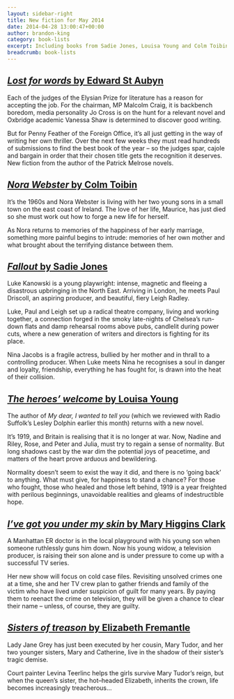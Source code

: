 ```yaml
---
layout: sidebar-right
title: New fiction for May 2014
date: 2014-04-28 13:00:47+00:00
author: brandon-king
category: book-lists
excerpt: Including books from Sadie Jones, Louisa Young and Colm Toibin and a Tudor thriller with the young Queen Elizabeth.
breadcrumb: book-lists
---
```

## [<cite>Lost for words</cite> by Edward St Aubyn](http://suffolk.spydus.co.uk/cgi-bin/spydus.exe/ENQ/OPAC/BIBENQ/32391598?QRY=CTIBIB%3C%20IRN(185336)&QRYTEXT=Lost%20for%20words)

Each of the judges of the Elysian Prize for literature has a reason for accepting the job. For the chairman, MP Malcolm Craig, it is backbench boredom, media personality Jo Cross is on the hunt for a relevant novel and Oxbridge academic Vanessa Shaw is determined to discover good writing.

But for Penny Feather of the Foreign Office, it&#8217;s all just getting in the way of writing her own thriller. Over the next few weeks they must read hundreds of submissions to find the best book of the year – so the judges spar, cajole and bargain in order that their chosen title gets the recognition it deserves. New fiction from the author of the Patrick Melrose novels.

## [<cite>Nora Webster</cite> by Colm Toibin](http://suffolk.spydus.co.uk/cgi-bin/spydus.exe/ENQ/OPAC/BIBENQ/32398420?QRY=CTIBIB%3C%20IRN(25012646)&QRYTEXT=Nora%20Webster)

It&#8217;s the 1960s and Nora Webster is living with her two young sons in a small town on the east coast of Ireland. The love of her life, Maurice, has just died so she must work out how to forge a new life for herself.

As Nora returns to memories of the happiness of her early marriage, something more painful begins to intrude: memories of her own mother and what brought about the terrifying distance between them.

## [<cite>Fallout</cite> by Sadie Jones](http://suffolk.spydus.co.uk/cgi-bin/spydus.exe/ENQ/OPAC/BIBENQ/32399367?QRY=CTIBIB%3C%20IRN(758287)&QRYTEXT=Fallout)

Luke Kanowski is a young playwright: intense, magnetic and fleeing a disastrous upbringing in the North East. Arriving in London, he meets Paul Driscoll, an aspiring producer, and beautiful, fiery Leigh Radley.

Luke, Paul and Leigh set up a radical theatre company, living and working together, a connection forged in the smoky late-nights of Chelsea&#8217;s run-down flats and damp rehearsal rooms above pubs, candlelit during power cuts, where a new generation of writers and directors is fighting for its place.

Nina Jacobs is a fragile actress, bullied by her mother and in thrall to a controlling producer. When Luke meets Nina he recognises a soul in danger and loyalty, friendship, everything he has fought for, is drawn into the heat of their collision.

## [<cite>The heroes&#8217; welcome</cite> by Louisa Young](http://suffolk.spydus.co.uk/cgi-bin/spydus.exe/ENQ/OPAC/BIBENQ/32447356?QRY=CTIBIB%3C%20IRN(35744942)&QRYTEXT=The%20heroes%27%20welcome)

The author of <cite>My dear, I wanted to tell you</cite> (which we reviewed with Radio Suffolk&#8217;s Lesley Dolphin earlier this month) returns with a new novel.

It’s 1919, and Britain is realising that it is no longer at war. Now, Nadine and Riley, Rose, and Peter and Julia, must try to regain a sense of normality. But long shadows cast by the war dim the potential joys of peacetime, and matters of the heart prove arduous and bewildering.

Normality doesn&#8217;t seem to exist the way it did, and there is no ‘going back’ to anything. What must give, for happiness to stand a chance? For those who fought, those who healed and those left behind, 1919 is a year freighted with perilous beginnings, unavoidable realities and gleams of indestructible hope.

## [<cite>I&#8217;ve got you under my skin</cite> by Mary Higgins Clark](http://suffolk.spydus.co.uk/cgi-bin/spydus.exe/ENQ/OPAC/BIBENQ/32410906?QRY=CTIBIB%3C%20IRN(180794)&QRYTEXT=I%27ve%20got%20you%20under%20my%20skin)

A Manhattan ER doctor is in the local playground with his young son when someone ruthlessly guns him down. Now his young widow, a television producer, is raising their son alone and is under pressure to come up with a successful TV series.

Her new show will focus on cold case files. Revisiting unsolved crimes one at a time, she and her TV crew plan to gather friends and family of the victim who have lived under suspicion of guilt for many years. By paying them to reenact the crime on television, they will be given a chance to clear their name – unless, of course, they are guilty.

## [<cite>Sisters of treason</cite> by Elizabeth Fremantle](http://suffolk.spydus.co.uk/cgi-bin/spydus.exe/ENQ/OPAC/BIBENQ/32412062?QRY=CTIBIB%3C%20IRN(35744965)&QRYTEXT=Sisters%20of%20treason)

Lady Jane Grey has just been executed by her cousin, Mary Tudor, and her two younger sisters, Mary and Catherine, live in the shadow of their sister&#8217;s tragic demise.

Court painter Levina Teerlinc helps the girls survive Mary Tudor&#8217;s reign, but when the queen&#8217;s sister, the hot–headed Elizabeth, inherits the crown, life becomes increasingly treacherous…

